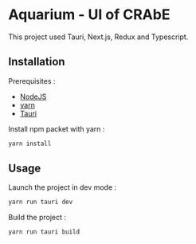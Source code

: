 # Aquarium - UI of CRAbE

This project used Tauri, Next.js, Redux and Typescript.

## Installation

Prerequisites :

- [NodeJS](https://nodejs.org/en/)
- [yarn](https://yarnpkg.com/)
- [Tauri](https://tauri.app/v1/guides/getting-started/prerequisites/)

Install npm packet with yarn :

```bash
yarn install
```

## Usage

Launch the project in dev mode :

```bash
yarn run tauri dev
```

Build the project :

```bash
yarn run tauri build
```